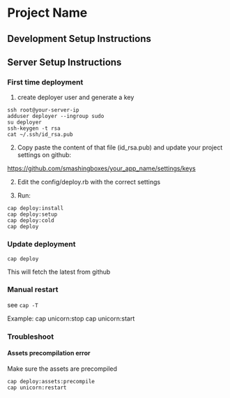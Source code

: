 # Project Name

## Development Setup Instructions

## Server Setup Instructions

### First time deployment

1) create deployer user and generate a key
```
ssh root@your-server-ip
adduser deployer --ingroup sudo
su deployer
ssh-keygen -t rsa
cat ~/.ssh/id_rsa.pub
```

2) Copy paste the content of that file (id_rsa.pub) and update your project settings on github:

https://github.com/smashingboxes/your_app_name/settings/keys


2) Edit the config/deploy.rb with the correct settings

3) Run:
```
cap deploy:install
cap deploy:setup
cap deploy:cold
cap deploy
```

### Update deployment
```
cap deploy
```
This will fetch the latest from github

### Manual restart
see `cap -T`

Example:
cap unicorn:stop
cap unicorn:start 


### Troubleshoot

#### Assets precompilation error
Make sure the assets are precompiled
```
cap deploy:assets:precompile
cap unicorn:restart
```

